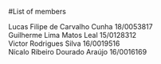 #List of members

Lucas Filipe de Carvalho Cunha 18/0053817  
Guilherme Lima Matos Leal 15/0128312  
Victor Rodrigues Silva 16/0019516  
Nícalo Ribeiro Dourado Araújo 16/0016169  

